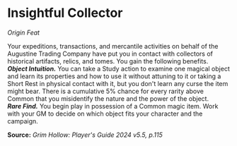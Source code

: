 # Insightful Collector
*Origin Feat*

Your expeditions, transactions, and mercantile activities on behalf of the Augustine Trading Company have put you in contact with collectors of historical artifacts, relics, and tomes. You gain the following benefits.  
***Object Intuition.*** You can take a Study action to examine one magical object and learn its properties and how to use it without attuning to it or taking a Short Rest in physical contact with it, but you don't learn any curse the item might bear. There is a cumulative 5% chance for every rarity above Common that you misidentify the nature and the power of the object.  
***Rare Find.*** You begin play in possession of a Common magic item. Work with your GM to decide on which object fits your character and the campaign.

**Source:** *Grim Hollow: Player's Guide 2024 v5.5, p.115*